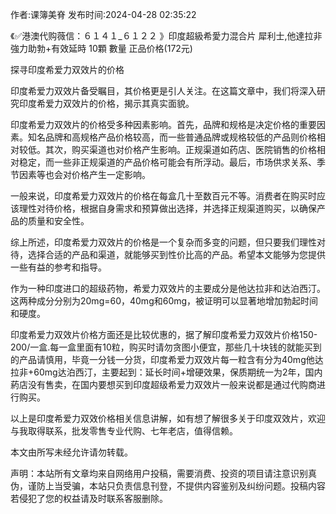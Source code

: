 <p>作者:课簿美脊 发布时间:2024-04-28 02:35:22</p>
<p>《✅港澳代购薇信：６１４１_６１２２ 》印度超級希愛力混合片 犀利士,他達拉非 強力助勃+有效延時 10顆 數量 正品价格(172元) </p>
									<p>探寻印度希爱力双效片的价格</p><p>印度希爱力双效片备受瞩目，其价格更是引人关注。在这篇文章中，我们将深入研究印度希爱力双效片的价格，揭示其真实面貌。</p><p>印度希爱力双效片的价格受多种因素影响。首先，品牌和规格是决定价格的重要因素。知名品牌和高规格产品价格较高，而一些普通品牌或规格较低的产品则价格相对较低。其次，购买渠道也对价格产生影响。正规渠道如药店、医院销售的价格相对稳定，而一些非正规渠道的产品价格可能会有所浮动。最后，市场供求关系、季节因素等也会对价格产生一定影响。</p><p>一般来说，印度希爱力双效片的价格在每盒几十至数百元不等。消费者在购买时应该理性对待价格，根据自身需求和预算做出选择，并选择正规渠道购买，以确保产品的质量和安全性。</p><p>综上所述，印度希爱力双效片的价格是一个复杂而多变的问题，但只要我们理性对待，选择合适的产品和渠道，就能够买到性价比高的产品。希望本文能够为您提供一些有益的参考和指导。</p><p></p><p></p><p></p><p></p><p>作为一种印度进口的超级药物，希爱力双效片的主要成分是他达拉非和达泊西汀。这两种成分分别为20mg=60，40mg和60mg，被证明可以显著地增加勃起时间和硬度。</p><p>印度希爱力双效片价格方面还是比较优惠的，据了解印度希爱力双效片价格150-200/一盒.每一盒里面有10粒，购买时请勿贪图小便宜，那些几十块钱的就能买到的产品请慎用，毕竟一分钱一分货，印度希爱力双效片每一粒含有分为40mg他达拉非+60mg达泊西汀，主要起到：延长时间+增硬效果，保质期统一为2年，国内葯店没有售卖，在国内要想买到印度超级希爱力双效片一般来说都是通过代购商进行购买。</p><p>以上是印度希爱力双效价格相关信息讲解，如有想了解很多关于印度双效片，欢迎与我取得联系，批发零售专业代购、七年老店，值得信赖。</p><p>本文由所写未经允许请勿转载。</p>				声明：本站所有文章均来自网络用户投稿，需要消费、投资的项目请注意识别真伪，谨防上当受骗，本站只负责信息刊登，不提供内容鉴别及纠纷问题。投稿内容若侵犯了您的权益请及时联系客服删除。				
